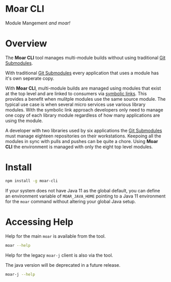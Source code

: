 # Moar CLI

Module Mangement *and moar!*

# Overview

The **Moar CLI** tool manages multi-module builds without using traditional [Git Submodules](https://git-scm.com/book/en/v2/Git-Tools-Submodules).

With traditional [Git Submodules](https://git-scm.com/book/en/v2/Git-Tools-Submodules) every application that uses a module has it's own seperate copy.

With **Moar CLI**, multi-module builds are managed using modules that exist at the top level and are linked to consumers via [symbolic links](https://en.wikipedia.org/wiki/Ln_(Unix)).  This provides a benefit when mulitple modules use the same source module.  The typical use case is when several micro services use various library modules.  With the symbolic link approach developers only need to manage one copy of each library module regardless of how many applications are using the module.

A developer with two libraries used by six applications the [Git Submodules](https://git-scm.com/book/en/v2/Git-Tools-Submodules) must manage eighteen repositories on their workstations.  Keepoing all the modules in sync with pulls and pushes can be quite a chore.  Using **Moar CLI** the environment is managed with only the eight top level modules.

# Install

```bash
npm install -g moar-cli
```

If your system does not have Java 11 as the global default, you can define an environment variable of `MOAR_JAVA_HOME` pointing to a Java 11 environment for the `moar` command without altering your global Java setup.

# Accessing Help

Help for the main `moar` is available from the tool.

```bash
moar --help
```

Help for the legacy `moar-j` client is also via the tool.

The java version will be deprecated in a future release.

```bash
moar-j --help
```
